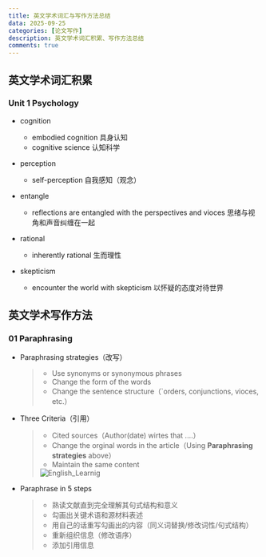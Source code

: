 ```yaml
---
title: 英文学术词汇与写作方法总结
data: 2025-09-25
categories: [论文写作]
description: 英文学术词汇积累、写作方法总结
comments: true
---
```

## 英文学术词汇积累

### Unit 1 Psychology

- cognition 
  - embodied cognition 具身认知
  - cognitive science 认知科学
- perception
  - self-perception 自我感知（观念）

- entangle
  - reflections are entangled with the perspectives and vioces 思绪与视角和声音纠缠在一起
- rational
  - inherently rational 生而理性
- skepticism
  - encounter the world with skepticism 以怀疑的态度对待世界

## 英文学术写作方法

### 01 Paraphrasing

- Paraphrasing strategies（改写）

  >- Use synonyms or synonymous phrases
  >- Change the form of the words
  >- Change the sentence structure（`orders, conjunctions, vioces, etc.）

- Three Criteria（引用）

  > - Cited sources（Author(date) wirtes that ....）
  > - Change the orginal words in the article（Using **Paraphrasing strategies** above）
  > - Maintain the same content
  >
  > <img src="https://cdn.jsdelivr.net/gh/HungrySemiconductor/Pic@update/English_Learning" alt="English_Learnig">

- Paraphrase in 5 steps

  > - 熟读文献直到完全理解其句式结构和意义
  > - 勾画出关键术语和源材料表述
  > - 用自己的话重写勾画出的内容（同义词替换/修改词性/句式结构）
  > - 重新组织信息（修改语序）
  > - 添加引用信息